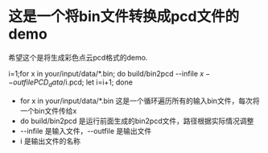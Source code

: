# 这是一个将bin文件转换成pcd文件的demo
希望这个是将生成彩色点云pcd格式的demo.

i=1;for x in your/input/data/*.bin; do build/bin2pcd --infile $x --outfile PCD_data/$i.pcd; let i=i+1; done
 
- for x in your/input/data/*.bin  这是一个循环遍历所有的输入bin文件，每次将一个bin文件传给x
- do build/bin2pcd 是运行前面生成的bin2pcd文件，路径根据实际情况调整
- --infile 是输入文件，--outfile 是输出文件 
- i 是输出文件的名称
